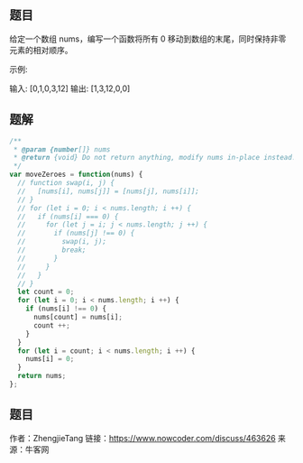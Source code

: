 ## 题目
给定一个数组 nums，编写一个函数将所有 0 移动到数组的末尾，同时保持非零元素的相对顺序。

示例:

输入: [0,1,0,3,12]
输出: [1,3,12,0,0]

## 题解
```js
/**
 * @param {number[]} nums
 * @return {void} Do not return anything, modify nums in-place instead.
 */
var moveZeroes = function(nums) {
  // function swap(i, j) {
  //   [nums[i], nums[j]] = [nums[j], nums[i]];
  // }
  // for (let i = 0; i < nums.length; i ++) {
  //   if (nums[i] === 0) {
  //     for (let j = i; j < nums.length; j ++) {
  //       if (nums[j] !== 0) {
  //         swap(i, j);
  //         break;
  //       }
  //     }
  //   }
  // }
  let count = 0;
  for (let i = 0; i < nums.length; i ++) {
    if (nums[i] !== 0) {
      nums[count] = nums[i];
      count ++;
    }
  }
  for (let i = count; i < nums.length; i ++) {
    nums[i] = 0;
  }
  return nums;
};
```

## 题目
作者：ZhengjieTang
链接：https://www.nowcoder.com/discuss/463626
来源：牛客网
